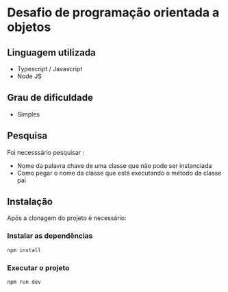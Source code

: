 # Desafio de programação orientada a objetos

## Linguagem utilizada
* Typescript / Javascript
* Node JS

## Grau de dificuldade
* Simples

## Pesquisa
Foi necesssário pesquisar :
* Nome da palavra chave de uma classe que não pode ser instanciada
* Como pegar o nome da classe que está executando o método da classe pai

## Instalação
Após a clonagem do projeto é necessário:

### Instalar as dependências

```bash
npm install
```

### Executar o projeto
```bash
npm run dev
```
